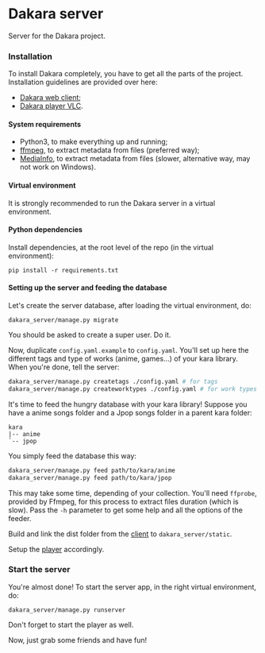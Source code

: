 # Dakara server

Server for the Dakara project.

### Installation

To install Dakara completely, you have to get all the parts of the project.
Installation guidelines are provided over here:

* [Dakara web client](https://github.com/Nadeflore/dakara-client-web/);
* [Dakara player VLC](https://github.com/Nadeflore/dakara-player-vlc/).

#### System requirements

* Python3, to make everything up and running;
* [ffmpeg](https://www.ffmpeg.org/), to extract metadata from files (preferred way);
* [MediaInfo](https://mediaarea.net/fr/MediaInfo/), to extract metadata from files (slower, alternative way, may not work on Windows).

#### Virtual environment

It is strongly recommended to run the Dakara server in a virtual environment.

#### Python dependencies

Install dependencies, at the root level of the repo (in the virtual environment):

```
pip install -r requirements.txt
```

#### Setting up the server and feeding the database

Let's create the server database, after loading the virtual environment, do:

```
dakara_server/manage.py migrate
```

You should be asked to create a super user. Do it.

Now, duplicate `config.yaml.example` to `config.yaml`.
You'll set up here the different tags and type of works (anime, games…) of your kara library.
When you're done, tell the server:

```sh
dakara_server/manage.py createtags ./config.yaml # for tags
dakara_server/manage.py createworktypes ./config.yaml # for work types
```

It's time to feed the hungry database with your kara library!
Suppose you have a anime songs folder and a Jpop songs folder in a parent kara folder:

```
kara
|-- anime
`-- jpop
```

You simply feed the database this way:

```sh
dakara_server/manage.py feed path/to/kara/anime
dakara_server/manage.py feed path/to/kara/jpop
```

This may take some time, depending of your collection.
You'll need `ffprobe`, provided by Ffmpeg, for this process to extract files duration (which is slow).
Pass the `-h` parameter to get some help and all the options of the feeder.

Build and link the dist folder from the [client](https://github.com/Nadeflore/dakara-client-web) to `dakara_server/static`.

Setup the [player](https://github.com/Nadeflore/dakara-player-vlc/) accordingly.

### Start the server

You're almost done! To start the server app, in the right virtual environment, do:

```
dakara_server/manage.py runserver
```

Don't forget to start the player as well.

Now, just grab some friends and have fun!
